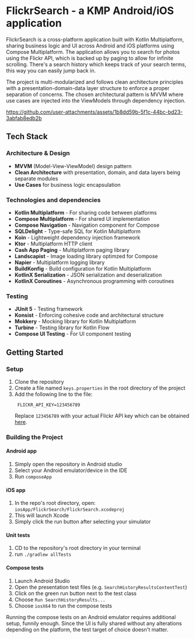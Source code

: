 # FlickrSearch - a KMP Android/iOS application

FlickrSearch is a cross-platform application built with Kotlin Multiplatform, sharing business logic and UI across Android and iOS platforms using Compose Multiplatform. The application allows you to search for photos using the Flickr API, which is backed up by paging to allow for infinite scrolling. There's a search history which keeps track of your search terms, this way you can easily jump back in.

The project is multi-modularized and follows clean architecture principles with a presentation-domain-data layer structure to enforce a proper separation of concerns. The chosen architectural pattern is MVVM where use cases are injected into the ViewModels through dependency injection.

https://github.com/user-attachments/assets/1b8dd59b-5f1c-44bc-bd23-3abfab8edb2b

## Tech Stack

### Architecture & Design
- **MVVM** (Model-View-ViewModel) design pattern
- **Clean Architecture** with presentation, domain, and data layers being separate modules
- **Use Cases** for business logic encapsulation

### Technologies and dependencies
- **Kotlin Multiplatform** - For sharing code between platforms
- **Compose Multiplatform** - For shared UI implementation
- **Compose Navigation** - Navigation component for Compose
- **SQLDelight** - Type-safe SQL for Kotlin Multiplatform
- **Koin** - Lightweight dependency injection framework
- **Ktor** - Multiplatform HTTP client
- **Cash App Paging** - Multiplatform paging library
- **Landscapist** - Image loading library optimzed for Compose
- **Napier** - Multiplatform logging library
- **BuildKonfig** - Build configuration for Kotlin Multiplatform
- **KotlinX Serialization** - JSON serialization and deserialization
- **KotlinX Coroutines** - Asynchronous programming with coroutines

### Testing
- **JUnit 5** - Testing framework
- **Konsist** - Enforcing cohesive code and architectural structure
- **Mokkery** - Mocking library for Kotlin Multiplatform
- **Turbine** - Testing library for Kotlin Flow
- **Compose UI Testing** - For UI component testing

## Getting Started

### Setup
1. Clone the repository
2. Create a file named `keys.properties` in the root directory of the project
3. Add the following line to the file:
   ```
    FLICKR_API_KEY=123456789
    ```
    Replace `123456789` with your actual Flickr API key which can be obtained [here](https://www.flickr.com/services/api/misc.api_keys.html).
### Building the Project

#### Android app
1. Simply open the repository in Android studio
2. Select your Android emulator/device in the IDE
3. Run `composeApp`
#### iOS app
1. In the repo's root directory, open:
   `iosApp/FlickrSearch/FlickrSearch.xcodeproj`
2. This will launch Xcode
3. Simply click the run button after selecting your simulator
#### Unit tests
1. CD to the repository's root directory in your terminal
2. run `./gradlew allTests`
#### Compose tests
1. Launch Android Studio
2. Open the presentation test files (e.g. `SearchHistoryResultsContentTest`)
3. Click on the green run button next to the test class
4. Choose `Run SearchHistoryResults...`
5. Choose `iosX64` to run the compose tests 

Running the compose tests on an Android emulator requires additional setup, funnily enough. Since the UI is fully shared without any alterations depending on the platform, the test target of choice doesn't matter.
